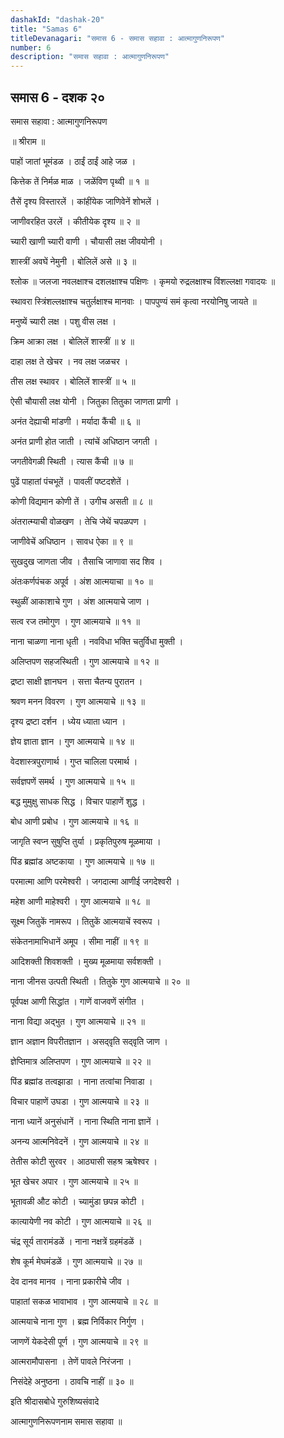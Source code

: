 ```yaml
---
dashakId: "dashak-20"
title: "Samas 6"
titleDevanagari: "समास 6 - समास सहावा : आत्मागुणनिरूपण"
number: 6
description: "समास सहावा : आत्मागुणनिरूपण"
---
```


## समास 6 - दशक २०

समास सहावा : आत्मागुणनिरूपण

॥ श्रीराम ॥

पाहों जातां भूमंडळ । ठाईं ठाईं आहे जळ ।

कित्तेक तें निर्मळ माळ । जळेंविण पृथ्वी ॥ १ ॥

तैसें दृश्य विस्तारलें । कांहींयेक जाणिवेनें शोभलें ।

जाणीवरहित उरलें । कीतीयेक दृश्य ॥ २ ॥

च्यारी खाणी च्यारी वाणी । चौयासी लक्ष जीवयोनी ।

शास्त्रीं अवघें नेमुनी । बोलिलें असे ॥ ३ ॥

श्लोक ॥ जलजा नवलक्षाश्च दशलक्षाश्च पक्षिणः । कृमयो रुद्रलक्षाश्च विंशल्लक्षा गवादयः ॥

स्थावरा स्त्रिंशल्लक्षाश्च चतुर्लक्षाश्च मानवाः । पापपुण्यं समं कृत्वा नरयोनिषु जायते ॥

मनुष्यें च्यारी लक्ष । पशु वीस लक्ष ।

क्रिम आक्रा लक्ष । बोलिलें शास्त्रीं ॥ ४ ॥

दाहा लक्ष ते खेचर । नव लक्ष जळचर ।

तीस लक्ष स्थावर । बोलिलें शास्त्रीं ॥ ५ ॥

ऐसी चौयासी लक्ष योनी । जितुका तितुका जाणता प्राणी ।

अनंत देह्याची मांडणी । मर्यादा कैंची ॥ ६ ॥

अनंत प्राणी होत जाती । त्यांचें अधिष्ठान जगती ।

जगतीवेगळी स्थिती । त्यास कैंची ॥ ७ ॥

पुढें पाहातां पंचभूतें । पावलीं पष्टदशेतें ।

कोणी विद्यमान कोणी तें । उगीच असती ॥ ८ ॥

अंतरात्म्याची वोळखण । तेचि जेथें चपळपण ।

जाणीवेचें अधिष्ठान । सावध ऐका ॥ ९ ॥

सुखदुख जाणता जीव । तैसाचि जाणावा सद शिव ।

अंतःकर्णपंचक अपूर्व । अंश आत्मयाचा ॥ १० ॥

स्थुळीं आकाशाचे गुण । अंश आत्मयाचे जाण ।

सत्व रज तमोगुण । गुण आत्मयाचे ॥ ११ ॥

नाना चाळणा नाना धृती । नवविधा भक्ति चतुर्विधा मुक्ती ।

अलिप्तपण सहजस्थिती । गुण आत्मयाचे ॥ १२ ॥

द्रष्टा साक्षी ज्ञानघन । सत्ता चैतन्य पुरातन ।

श्रवण मनन विवरण । गुण आत्मयाचे ॥ १३ ॥

दृश्य द्रष्टा दर्शन । ध्येय ध्याता ध्यान ।

ज्ञेय ज्ञाता ज्ञान । गुण आत्मयाचे ॥ १४ ॥

वेदशास्त्रपुराणार्थ । गुप्त चालिला परमार्थ ।

सर्वज्ञपणें समर्थ । गुण आत्मयाचे ॥ १५ ॥

बद्ध मुमुक्षु साधक सिद्ध । विचार पाहाणें शुद्ध ।

बोध आणी प्रबोध । गुण आत्मयाचे ॥ १६ ॥

जागृति स्वप्न सुषुप्ति तुर्या । प्रकृतिपुरुष मूळमाया ।

पिंड ब्रह्मांड अष्टकाया । गुण आत्मयाचे ॥ १७ ॥

परमात्मा आणि परमेश्वरी । जगदात्मा आणीई जगदेश्वरी ।

महेश आणी माहेश्वरी । गुण आत्मयाचे ॥ १८ ॥

सूक्ष्म जितुकें नामरूप । तितुकें आत्मयाचें स्वरूप ।

संकेतनामाभिधानें अमूप । सीमा नाहीं ॥ १९ ॥

आदिशक्ती शिवशक्ती । मुख्य मूळमाया सर्वशक्ती ।

नाना जीनस उत्पती स्थिती । तितुके गुण आत्मयाचे ॥ २० ॥

पूर्वपक्ष आणी सिद्धांत । गाणें वाजवणें संगीत ।

नाना विद्या अद्‍भुत । गुण आत्मयाचे ॥ २१ ॥

ज्ञान अज्ञान विपरीतज्ञान । असद्‍वृति सद्‍वृति जाण ।

ज्ञेप्तिमात्र अलिप्तपण । गुण आत्मयाचे ॥ २२ ॥

पिंड ब्रह्मांड तत्वझाडा । नाना तत्वांचा निवाडा ।

विचार पाहाणें उघडा । गुण आत्मयाचे ॥ २३ ॥

नाना ध्यानें अनुसंधानें । नाना स्थिति नाना ज्ञानें ।

अनन्य आत्मनिवेदनें । गुण आत्मयाचे ॥ २४ ॥

तेतीस कोटी सुरवर । आठ्यासी सहश्र ऋषेश्वर ।

भूत खेचर अपार । गुण आत्मयाचे ॥ २५ ॥

भूतावळी औट कोटी । च्यामुंडा छपन्न कोटी ।

कात्यायेणी नव कोटी । गुण आत्मयाचे ॥ २६ ॥

चंद्र सूर्य तारामंडळें । नाना नक्षत्रें ग्रहमंडळें ।

शेष कूर्म मेघमंडळें । गुण आत्मयाचे ॥ २७ ॥

देव दानव मानव । नाना प्रकारीचे जीव ।

पाहातां सकळ भावाभाव । गुण आत्मयाचे ॥ २८ ॥

आत्मयाचे नाना गुण । ब्रह्म निर्विकार निर्गुण ।

जाणणें येकदेसी पूर्ण । गुण आत्मयाचे ॥ २९ ॥

आत्मरामौपासना । तेणें पावले निरंजना ।

निसंदेहे अनुष्ठना । ठावचि नाहीं ॥ ३० ॥

इति श्रीदासबोधे गुरुशिष्यसंवादे

आत्मागुणनिरूपणनाम समास सहावा ॥